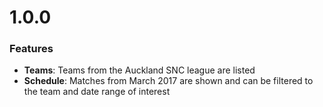 # 1.0.0
### Features
* **Teams**: Teams from the Auckland SNC league are listed
* **Schedule**: Matches from March 2017 are shown and can be filtered to the team and date range of interest
